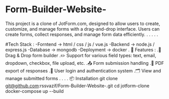 # Form-Builder-Website-
This project is a clone of JotForm.com, designed to allow users to create, customize, and manage forms with a drag-and-drop interface. Users can create forms, collect responses, and manage form data efficiently.
.
.
.
.
.

#Tech Stack :
-Forntend -> html / css / js / vue.js
-Backend -> node.js / express.js
-Database -> mongodb
-Deployment -> docker 
.
🚀 Features :
.🧩 Drag & Drop form builder
.✏️ Support for various field types: text, email, dropdown, checkbox, file upload, etc.
.📤 Form submission handling
.🧾 PDF export of responses
.👤 User login and authentication system
.🗂️ View and manage submitted forms
.
.
.
.
📦 Installation
git clone git@github.com:rssvazif/Form-Builder-Website-.git
cd jotform-clone
docker-compose up --build


